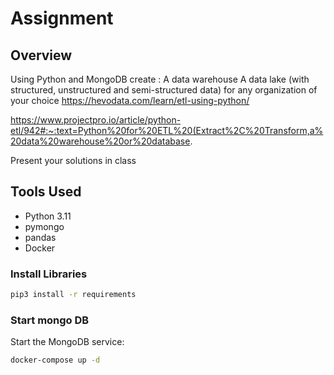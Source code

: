 # Assignment

## Overview
Using Python and MongoDB create :
A data warehouse
A data lake (with structured, unstructured and semi-structured data)
for any organization of your choice
https://hevodata.com/learn/etl-using-python/

https://www.projectpro.io/article/python-etl/942#:~:text=Python%20for%20ETL%20(Extract%2C%20Transform,a%20data%20warehouse%20or%20database.

Present your solutions in class

## Tools Used
- Python 3.11
- pymongo
- pandas
- Docker

### Install  Libraries
```bash
pip3 install -r requirements
```

### Start mongo DB

Start the MongoDB service:
```bash
docker-compose up -d
```